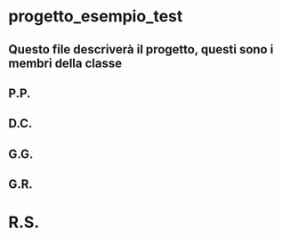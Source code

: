 # progetto_esempio_test

## Questo file descriverà il progetto, questi sono i membri della classe

## P.P.

## D.C.

## G.G.

## G.R.

# R.S.